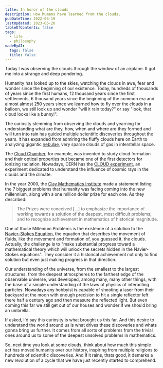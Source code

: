 ```yaml
---
title: In honor of the clouds
description: How humans have learned from the clouds.
pubDateTime: 2022-06-19
lastUpdated: 2023-06-20
tableOfContents: false
tags:
  - life
  - philosophy
madeByAI:
  tags: false
  title: false
---
```


Today I was observing the clouds through the window of an airplane.
It got me into a strange and deep pondering.

Humanity has looked up to the skies, watching the clouds in awe, fear and
wonder since the beginning of our existence. Today, hundreds of thousands of
years since the first humans, 12 thousand years since the first settlements,
6 thousand years since the beginning of the common era and almost almost 250
years since we learned how to fly over the clouds in a balloon, we still look
up and wonder "will it rain today?" or say "look, that cloud looks like a bunny!".

The curiosity stemming from observing the clouds and yearning for understanding
what are they, how, when and where are they formed and will turn into rain has
guided multiple scientific discoveries throughout the years. It has expanded
from admiring the fluffy clouds here on Earth to analyzing gigantic
[nebulae](https://en.wikipedia.org/wiki/Nebula 'Nebulas - Wikipedia'), very
sparse clouds of gas in interstellar space.

The [Cloud Chamber](https://en.wikipedia.org/wiki/Cloud_chamber),
for example, was invented to study cloud formation and their optical properties
but became one of the first detectors for ionizing radiation. Nowadays, CERN
has the [CLOUD experiment](https://cloud.web.cern.ch/), an experiment dedicated
to understand the influence of cosmic rays in the clouds and the climate.

In the year 2000, the
[Clay Mathematics Institute](https://www.claymath.org/purpose-and-goals)
made a statement listing the 7 biggest problems that humanity was facing coming
into the new millennium, along with a one million dollar prize for each one.
As they described:

> The Prizes were conceived \[...\] to emphasize the importance of working
> towards a solution of the deepest, most difficult problems; and to recognize
> achievement in mathematics of historical magnitude.

One of those Millenium Problems is the existence of a solution to the
[Navier–Stokes Equation](https://www.claymath.org/millennium-problems/navier%E2%80%93stokes-equation),
the equation that describes the movement of fluids, like the movement and
formation of, you guessed it, the clouds. Actually, the challenge is to "make
substantial progress toward a mathematical theory which will unlock the secrets
hidden in the Navier-Stokes equations". They consider it a historical achievement
not only to find solution but even just making progress in that direction.

Our understanding of the universe, from the smallest to the largest
structures, from the deepest atmospheres to the farthest edge of the
observable universe, was developed, among many, many other things, with
the base of a simple understanding of the laws of physics of interacting
particles. Nowadays any hobbyist is capable of shooting a laser from their backyard
at the moon with enough precision to hit a single reflector left there half a century
ago and then measure the reflected light. But even coming this far we still get out of our
houses and wonder if we should bring an umbrella.

If asked, I'd say this curiosity is what brought us this far. And this desire to
understand the world around us is what drives these discoveries and whats gonna
bring us further. It comes from all sorts of problems from the trivial ones
around us to some of the deepest unsolved problems in mathematics.

So, next time you look at some clouds, think about how much this simple act
has moved humanity over our history, inspiring from multiple religions to
hundreds of scientific discoveries. And if it rains, thats good, it demarks a
new revolution of a cycle that we have just recently started to comprehend.
